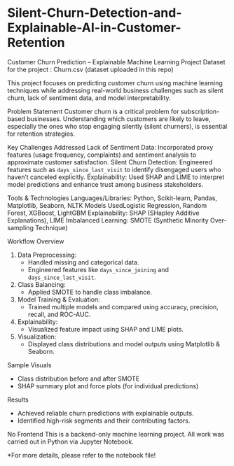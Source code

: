 # Silent-Churn-Detection-and-Explainable-AI-in-Customer-Retention
Customer Churn Prediction – Explainable Machine Learning Project
Dataset for the project : Churn.csv (dataset uploaded in this repo)

This project focuses on predicting customer churn using machine learning techniques while addressing real-world business challenges such as silent churn, lack of sentiment data, and model interpretability.

Problem Statement
Customer churn is a critical problem for subscription-based businesses. Understanding which customers are likely to leave, especially the ones who stop engaging silently (silent churners), is essential for retention strategies.

Key Challenges Addressed
Lack of Sentiment Data: Incorporated proxy features (usage frequency, complaints) and sentiment analysis to approximate customer satisfaction.
Silent Churn Detection: Engineered features such as `days_since_last_visit` to identify disengaged users who haven’t canceled explicitly.
Explainability: Used SHAP and LIME to interpret model predictions and enhance trust among business stakeholders.

Tools & Technologies
Languages/Libraries: Python, Scikit-learn, Pandas, Matplotlib, Seaborn, NLTK
Models UsedLogistic Regression, Random Forest, XGBoost, LightGBM
Explainability: SHAP (SHapley Additive Explanations), LIME
Imbalanced Learning: SMOTE (Synthetic Minority Over-sampling Technique)

Workflow Overview
1. Data Preprocessing:
    - Handled missing and categorical data.
    - Engineered features like `days_since_joining` and `days_since_last_visit`.
2. Class Balancing:
    - Applied SMOTE to handle class imbalance.
3. Model Training & Evaluation:
    - Trained multiple models and compared using accuracy, precision, recall, and ROC-AUC.
4. Explainability:
    - Visualized feature impact using SHAP and LIME plots.
5. Visualization:
    - Displayed class distributions and model outputs using Matplotlib & Seaborn.

Sample Visuals
- Class distribution before and after SMOTE
- SHAP summary plot and force plots (for individual predictions)

Results
- Achieved reliable churn predictions with explainable outputs.
- Identified high-risk segments and their contributing factors.

No Frontend
This is a backend-only machine learning project. All work was carried out in Python via Jupyter Notebook.

*For more details, please refer to the notebook file!
